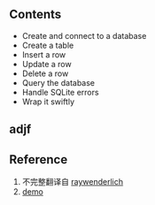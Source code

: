 ## Contents

- Create and connect to a database
- Create a table
- Insert a row
- Update a row
- Delete a row
- Query the database
- Handle SQLite errors
- Wrap it swiftly

## adjf 

## Reference

1. 不完整翻译自 [raywenderlich](https://www.raywenderlich.com/385-sqlite-with-swift-tutorial-getting-started)
2. [demo](https://github.com/hotchner/Demos/tree/master/SQLiteTutorial)